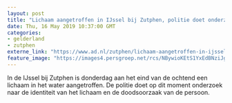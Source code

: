 ```yaml
---
layout: post
title: "Lichaam aangetroffen in IJssel bij Zutphen, politie doet onderzoek naar identiteit"
date: Thu, 16 May 2019 10:37:00 GMT
categories: 
- gelderland 
- zutphen 
externe_link: "https://www.ad.nl/zutphen/lichaam-aangetroffen-in-ijssel-bij-zutphen-politie-doet-onderzoek-naar-identiteit~a44cbe17/"
feature_image: "https://images4.persgroep.net/rcs/NBywioKEtS1YxEdBNziJgnrQp2k/diocontent/139836568/_fitwidth/400/?appId=21791a8992982cd8da851550a453bd7f&quality=0.7"
---
```


In de IJssel bij Zutphen is donderdag aan het eind van de ochtend een lichaam in het water aangetroffen. De politie doet op dit moment onderzoek naar de identiteit van het lichaam en de doodsoorzaak van de persoon.
